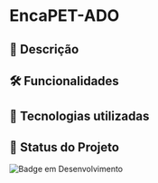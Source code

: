 # EncaPET-ADO
## 📖 Descrição
## 🛠️ Funcionalidades
## 📡 Tecnologias utilizadas
## 🔎 Status do Projeto

  ![Badge em Desenvolvimento](https://img.shields.io/badge/Status-Em%20Desenvolvimento-green)

<br/>
